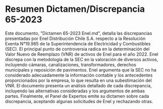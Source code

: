 # Resumen Dictamen/Discrepancia 65-2023
Este documento, "Dictamen 65-2023 Enel.md", detalla las discrepancias presentadas por Enel Distribución Chile S.A. respecto a la Resolución Exenta N°19.985 de la Superintendencia de Electricidad y Combustibles (SEC). El principal punto de controversia radica en la determinación del Valor Nuevo de Reemplazo (VNR) de activos de Enel para el año 2022. Enel discrepa con la metodología de la SEC en la valoración de diversos activos, incluyendo cámaras, canalizaciones, transformadores, derechos municipales y reposición de pavimentos. Enel argumenta que la SEC no ha considerado adecuadamente la información contable y los antecedentes proporcionados por la empresa, lo que resulta en una subestimación del VNR. El documento presenta un análisis detallado de cada discrepancia, incluyendo las alternativas consideradas y los argumentos de ambas partes. Finalmente, el Panel de Expertos emite su dictamen sobre cada discrepancia, aceptando algunas solicitudes de Enel y rechazando otras.